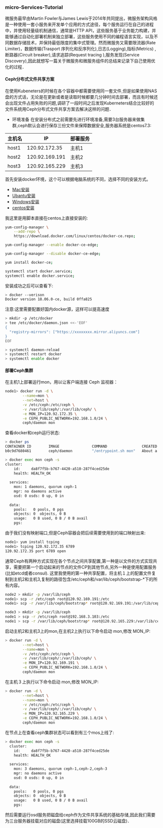 ### micro-Services-Tutorial
 微服务最早由Martin Fowler与James Lewis于2014年共同提出，微服务架构风格是一种使用一套小服务来开发单个应用的方式途径，每个服务运行在自己的进程中，并使用轻量级机制通信，通常是HTTP API，这些服务基于业务能力构建，并能够通过自动化部署机制来独立部署，这些服务使用不同的编程语言实现，以及不同数据存储技术，并保持最低限度的集中式管理。然而微服务又需要限流器(Rate Limiter)，数据传输(Trasport 序列化和反序列化),日志(Logging),指标(Metrics)
,断路器(Circuit breaker),请求追踪(Request tracing ),服务发现(Service Discovery),因此就想写一篇关于微服务和微服务组件的总结来记录下自己使用优化的过程．

#### Ceph分布式文件共享方案

在使用Kubeneters的时候在各个容器中都需要使用同一套文件,但是如果使用NAS盘的方式话，无论是在更新或者是读取时候都要几分钟时间去部署，而且有时候还会出现文件占用失败的问题,调研了一段时间之后发现Kuberneters结合比较好的文件系统用Ceph分布式文件共享方案去解决这样的问题．


* 环境准备
在安装分布式之前需要先进行环境准备,需要3台服务器来做集群,ceph默认会进行保存三份文件来保障数据安全,服务器系统是centos7.3:

| 主机名| IP   | 部署服务  |
| ---- | ---------- |--------|
|host1| 120.92.172.35|主机1|
|host2| 120.92.169.191|主机2|
|host3| 120.92.165.229 |主机3|

首先安装docker环境，这个可以根据电脑系统的不同，选择不同的安装方式。

* [Mac安装](https://docs.docker.com/docker-for-mac/install/)
* [Ubantu安装](https://docs.docker.com/install/linux/docker-ce/ubuntu/)
* [Windows安装](https://docs.docker.com/docker-for-windows/install/)
* [centos安装](https://docs.docker.com/install/linux/docker-ce/centos/)

我这里是用脚本直接在centos上直接安装的:

```bash
yum-config-manager \
    --add-repo \
    https://download.docker.com/linux/centos/docker-ce.repo;

yum-config-manager --enable docker-ce-edge;

yum-config-manager --disable docker-ce-edge;

yum install docker-ce;

systemctl start docker.service;
systemctl enable docker.service;
```
安装成功之后可以查看下:

```bash
> docker --verison
Docker version 18.06.0-ce, build 0ffa825
```
注意:这里需要配置好国内docker源，这样可以提高速度
```bash
> mkdir -p /etc/docker
> tee /etc/docker/daemon.json <<-'EOF'
{
  "registry-mirrors": ["https://xxxxxxxx.mirror.aliyuncs.com"]
}
EOF

> systemctl daemon-reload
> systemctl restart docker
> systemctl enable docker
```
#### 部署Ceph集群

在主机1上部署运行mon，用以让客户端连接 Ceph 监视器：
```bash
node1> docker run -d \
        --name=mon \
        --net=host \
        -v /etc/ceph:/etc/ceph \
        -v /var/lib/ceph/:/var/lib/ceph/ \
        -e MON_IP=120.92.172.35 \
        -e CEPH_PUBLIC_NETWORK=192.168.1.0/24 \
        ceph/daemon mon
```
查看docker和ceph运行状态:
```bash
> docker ps
CONTAINER ID        IMAGE               COMMAND                CREATED              STATUS              PORTS               NAMES
b0c9d7680461        ceph/daemon         "/entrypoint.sh mon"   About a minute ago   Up About a 

> docker exec mon ceph -s
cluster:
    id:     da8f7f5b-b767-4420-a510-287f4ced25de
    health: HEALTH_OK
 
  services:
    mon: 1 daemons, quorum ceph-1
    mgr: no daemons active
    osd: 0 osds: 0 up, 0 in
 
  data:
    pools:   0 pools, 0 pgs
    objects: 0  objects, 0 B
    usage:   0 B used, 0 B / 0 B avail
    pgs:     
```
由于我们没有映射端口,但是Ceph容器会把后续需要使用到的端口映射出来:
```bash
node1> yum install tcping
node1> tcping 120.92.172.35 6789
120.92.172.35 port 6789 open
```
通常Ceph有两种方式实现在各个节点之间共享配置,第一种是以文件的方式实现共享，需要把第一个启动起来的节点的文件CP到其他节点,另外一种是使用配置服务(比如etcd或者consul). 这里我使用的第一种共享配置，将主机１上的配置文件复制到主机2和主机3,复制的路径包含/etc/ceph和/var/lib/ceph/bootstrap-*下的所有内容。

```bash
node2 > mkdir -p /var/lib/ceph
node1> scp -r /etc/ceph root@120.92.169.191:/etc
node1> scp -r /var/lib/ceph/bootstrap* root@120.92.169.191:/var/lib/ceph

node3 > mkdir -p /var/lib/ceph
node1 > scp -r /etc/ceph root@192.168.3.103:/etc
node1 > scp -r /var/lib/ceph/bootstrap* root@120.92.165.229:/var/lib/ceph
```
启动主机2和主机3上的mon,在主机2上执行以下命令启动 mon,修改 MON_IP:
```bash
> docker run -d \
        --net=host \
        --name=mon \
        -v /etc/ceph:/etc/ceph \
        -v /var/lib/ceph/:/var/lib/ceph/ \
        -e MON_IP=120.92.169.191 \
        -e CEPH_PUBLIC_NETWORK=192.168.1.0/24 \
        ceph/daemon mon
```
在主机３上执行以下命令启动 mon,修改 MON_IP:
```bash
> docker run -d \
        --net=host \
        --name=mon \
        -v /etc/ceph:/etc/ceph \
        -v /var/lib/ceph/:/var/lib/ceph/ \
        -e MON_IP=120.92.165.229 \
        -e CEPH_PUBLIC_NETWORK=192.168.1.0/24 \
        ceph/daemon mon
```
在节点上在查看ceph集群状态可以看到有三个mos上线了:
```bash
> docker exec mon ceph -s
  cluster:
    id:     da8f7f5b-b767-4420-a510-287f4ced25de
    health: HEALTH_OK
 
  services:
    mon: 3 daemons, quorum ceph-1,ceph-2,ceph-3
    mgr: no daemons active
    osd: 0 osds: 0 up, 0 in
 
  data:
    pools:   0 pools, 0 pgs
    objects: 0  objects, 0 B
    usage:   0 B used, 0 B / 0 B avail
    pgs:  
 ```
然后需要运行osd服务把磁盘给ceph作为文件共享系统的基础存储,因此我们需要为三台服务器挂载对应的磁盘(这里选择挂载100GB的SSD云磁盘)．


    
